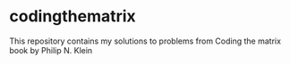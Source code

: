 # codingthematrix
This repository contains my solutions to problems from Coding the matrix book by Philip N. Klein
